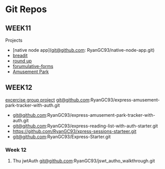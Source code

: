 
# Git Repos

## WEEK11

Projects
- [native node app](git@github.com: RyanGC93/native-node-app.git)
- [breadit](git@github.com:jm-riley/breaddit.git)
- [round up](git@github.com:RyanGC93/routing-roundup-project.git)
- [forumulative-forms](git@github.com:RyanGC93/formulative-forms-project.git)
- [Amusement Park](git@github.com:RyanGC93/amusement-park-tracker.git)

## WEEK12

[excercise group project](git@github.com:RyanGC93/fitnessOverflow.git)
git@github.com:RyanGC93/express-amusement-park-tracker-with-auth.git
- git@github.com:RyanGC93/express-amusement-park-tracker-with-auth.git
- git@github.com:RyanGC93/express-reading-list-with-auth-starter.git
- https://github.com/RyanGC93/xpress-sessions-starteer.git
- git@github.com:RyanGC93/Express-Starter.git


### Week 12

1. Thu jwtAuth
git@github.com:RyanGC93/jswt_autho_walkthrough.git
